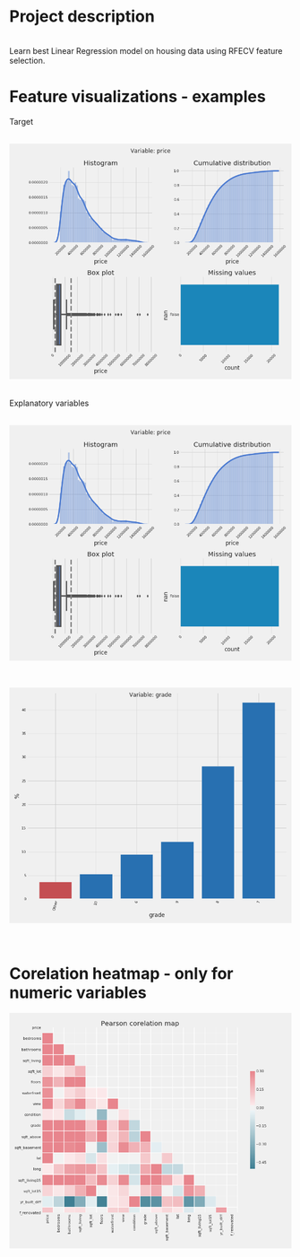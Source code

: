 # Project description
</br>
Learn best Linear Regression model on housing data using RFECV feature selection. </br> 

# Feature visualizations - examples
Target
</br></br>

![alt text](https://github.com/mateusz-g94/DS-Housing-regression/blob/master/grp/price.png)

</br>
Explanatory variables 
</br></br>

![alt text](https://github.com/mateusz-g94/DS-Housing-regression/blob/master/grp/price.png)

</br>

![alt text](https://github.com/mateusz-g94/DS-Housing-regression/blob/master/grp/grade.png)

</br>

# Corelation heatmap - only for numeric variables

![alt text](https://github.com/mateusz-g94/DS-Housing-regression/blob/master/grp/corr.png)

